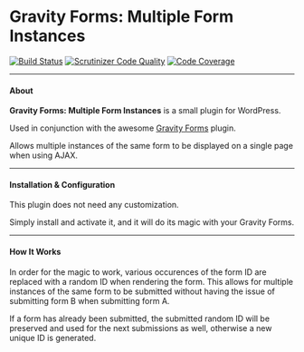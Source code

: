 # Gravity Forms: Multiple Form Instances

[![Build Status](https://travis-ci.org/tyxla/Gravity-Forms-Multiple-Form-Instances.svg?branch=master)](https://travis-ci.org/tyxla/Gravity-Forms-Multiple-Form-Instances) [![Scrutinizer Code Quality](https://scrutinizer-ci.com/g/tyxla/Gravity-Forms-Multiple-Form-Instances/badges/quality-score.png?b=master)](https://scrutinizer-ci.com/g/tyxla/Gravity-Forms-Multiple-Form-Instances/?branch=master) [![Code Coverage](https://scrutinizer-ci.com/g/tyxla/Gravity-Forms-Multiple-Form-Instances/badges/coverage.png?b=master)](https://scrutinizer-ci.com/g/tyxla/Gravity-Forms-Multiple-Form-Instances/?branch=master)

-----

#### About

**Gravity Forms: Multiple Form Instances** is a small plugin for WordPress.

Used in conjunction with the awesome [Gravity Forms](http://www.gravityforms.com/) plugin.

Allows multiple instances of the same form to be displayed on a single page when using AJAX.

-----

#### Installation & Configuration

This plugin does not need any customization. 

Simply install and activate it, and it will do its magic with your Gravity Forms.

-----

#### How It Works

In order for the magic to work, various occurences of the form ID are replaced with a random ID when rendering the form. This allows for multiple instances of the same form to be submitted without having the issue of submitting form B when submitting form A. 

If a form has already been submitted, the submitted random ID will be preserved and used for the next submissions as well, otherwise a new unique ID is generated.